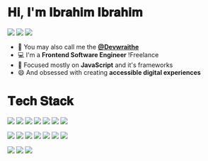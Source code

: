 # 𝐇𝐢, 𝐈'𝐦 𝐈𝐛𝐫𝐚𝐡𝐢𝐦 𝐈𝐛𝐫𝐚𝐡𝐢𝐦

[![](https://img.shields.io/badge/Twitter-@devwraithe-informational?style=flat&logo=twitter&logoColor=white&color=00acee )](https://www.twitter.com/devwraithe)
[![](https://img.shields.io/badge/GitHub-@devwraithe-informational?style=flat&logo=github&logoColor=white&color=211f1f )](https://www.github.com/devwraithe)
[![](https://img.shields.io/badge/Website-@devwraithe-informational?style=flat&logo=circle&logoColor=white&color=211f1f )](https://devwraithe.web.app)

<!--
**devwraithe/devwraithe** is a ✨ _special_ ✨ repository because its `README.md` (this file) appears on your GitHub profile.

Here are some ideas to get you started:

- 🔭 I’m currently working on ...
- 🌱 I’m currently learning ...
- 👯 I’m looking to collaborate on ...
- 🤔 I’m looking for help with ...
- 💬 Ask me about ...
- 📫 How to reach me: ...
- 😄 Pronouns: ...
- ⚡ Fun fact: ...
-->

- 👻 You may also call me the **[@Devwraithe](https://www.github.com/devwraithe)**
- 💻 I'm a **Frontend Software Engineer** !Freelance
- 🎯 Focused mostly on **JavaScript** and it's frameworks
- 😄 And obsessed with creating **accessible digital experiences**

<!-- <hr style="border-width:1px;"> -->
# 𝐓𝐞𝐜𝐡 𝐒𝐭𝐚𝐜𝐤

![](https://img.shields.io/badge/Editor-Visual_Studio_Code-informational?style=flat&logo=Visual%20Studio%20Code&color&logoColor=white&color=264de4)
![](https://img.shields.io/badge/Cloud-Vercel-informational?style=flat&logo=vercel&logoColor=white&color=211f1f)
![](https://img.shields.io/badge/Cloud-Netlify-informational?style=flat&logo=netlify&logoColor=white&color=389a97)
![](https://img.shields.io/badge/Bundler-Webpack-informational?style=flat&logo=webpack&logoColor=white&color=1c78c0)
![](https://img.shields.io/badge/Control-Git-informational?style=flat&logo=git&logoColor=white&color=f1502f)
![](https://img.shields.io/badge/Compiler-Babel-informational?style=flat&logo=babel&logoColor=white&color=ffdf00)
![](https://img.shields.io/badge/Control-GitHub-informational?style=flat&logo=github&logoColor=white&color=211f1f)

![](https://img.shields.io/badge/Code-HTML5-informational?style=flat&logo=html5&logoColor=white&color=e34c26)
![](https://img.shields.io/badge/Code-CSS3-informational?style=flat&logo=css3&logoColor=white&color=264de4)
![](https://img.shields.io/badge/Code-JavaScript-informational?style=flat&logo=javascript&logoColor=white&color=f0db4f)
![](https://img.shields.io/badge/Code-React-informational?style=flat&logo=react&logoColor=white&color=61dbfb)
![](https://img.shields.io/badge/Code-Next-informational?style=flat&logo=next.js&logoColor=white&color=211f1f)
![](https://img.shields.io/badge/Code-Vue-informational?style=flat&logo=vue.js&logoColor=white&color=41b883)
![](https://img.shields.io/badge/Code-Nuxt-informational?style=flat&logo=nuxt.js&logoColor=white&color=3b8070)

![](https://img.shields.io/badge/Code-Sass-informational?style=flat&logo=sass&logoColor=white&color=cd6799)
![](https://img.shields.io/badge/Code-Tailwind-informational?style=flat&logo=tailwindcss&logoColor=white&color=4091d7)
![](https://img.shields.io/badge/Code-Bootstrap-informational?style=flat&logo=bootstrap&logoColor=white&color=553c78)
